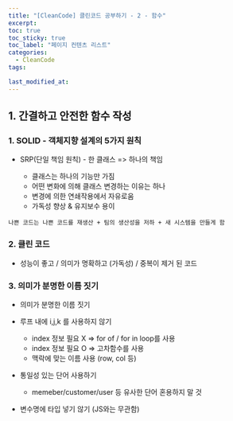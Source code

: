 ```yaml
---
title: "[CleanCode] 클린코드 공부하기 - 2 - 함수"
excerpt:
toc: true
toc_sticky: true
toc_label: "페이지 컨텐츠 리스트"
categories:
  - CleanCode
tags:

last_modified_at:
---
```


## **1. 간결하고 안전한 함수 작성**

### 1. SOLID - 객체지향 설계의 5가지 원칙

- SRP(단일 책임 원칙) - 한 클래스 => 하나의 책임

  - 클래스는 하나의 기능만 가짐
  - 어떤 변화에 의해 클래스 변경하는 이유는 하나
  - 변경에 의한 연쇄작용에서 자유로움
  - 가독성 향상 & 유지보수 용이

`나쁜 코드는 나쁜 코드를 재생산 + 팀의 생산성을 저하 + 새 시스템을 만들게 함`

### 2. 클린 코드

- 성능이 좋고 / 의미가 명확하고 (가독성) / 중복이 제거 된 코드

### 3. 의미가 분명한 이름 짓기

- 의미가 분명한 이름 짓기

- 루프 내에 i,j,k 를 사용하지 않기

  - index 정보 필요 X => for of / for in loop를 사용
  - index 정보 필요 O => 고차함수를 사용
  - 맥락에 맞는 이름 사용 (row, col 등)

- 통일성 있는 단어 사용하기

  - memeber/customer/user 등 유사한 단어 혼용하지 말 것

- 변수명에 타입 넣기 않기 (JS와는 무관함)
